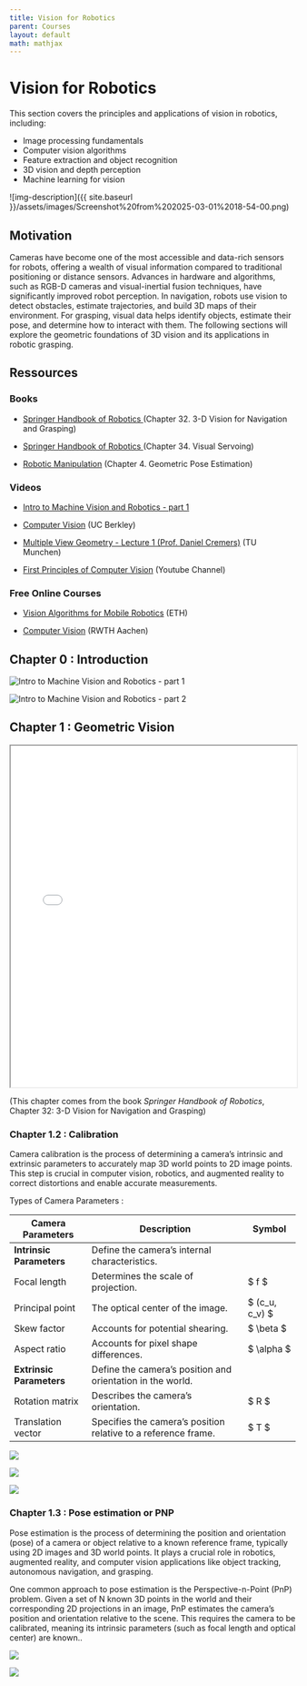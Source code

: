 ```yaml
---
title: Vision for Robotics
parent: Courses
layout: default
math: mathjax
---
```

# Vision for Robotics

This section covers the principles and applications of vision in robotics, including:

- Image processing fundamentals
- Computer vision algorithms
- Feature extraction and object recognition
- 3D vision and depth perception
- Machine learning for vision

![img-description]({{ site.baseurl }}/assets/images/Screenshot%20from%202025-03-01%2018-54-00.png)

## Motivation

Cameras have become one of the most accessible and data-rich sensors for robots, offering a wealth of visual information compared to traditional positioning or distance sensors. Advances in hardware and algorithms, such as RGB-D cameras and visual-inertial fusion techniques, have significantly improved robot perception. In navigation, robots use vision to detect obstacles, estimate trajectories, and build 3D maps of their environment. For grasping, visual data helps identify objects, estimate their pose, and determine how to interact with them. The following sections will explore the geometric foundations of 3D vision and its applications in robotic grasping.


## Ressources

### Books

- [Springer Handbook of Robotics ](https://link.springer.com/chapter/10.1007/978-3-319-32552-1_32) (Chapter 32. 3-D Vision for Navigation and Grasping)

- [Springer Handbook of Robotics ](https://link.springer.com/chapter/10.1007/978-3-319-32552-1_34) (Chapter 34. Visual Servoing)

- [Robotic Manipulation](https://manipulation.csail.mit.edu/pose.html) (Chapter 4. Geometric Pose Estimation)

### Videos

- [Intro to Machine Vision and Robotics - part 1](https://www.youtube.com/watch?v=SVcOWYfsBkc)

- [Computer Vision](https://www.youtube.com/watch?v=DOf6ggQQ9ow&list=PLhwIOYE-ldwL6h-peJADfNm8bbO3GlKEy&index=1) (UC Berkley)

- [Multiple View Geometry - Lecture 1 (Prof. Daniel Cremers)](https://www.youtube.com/watch?v=RDkwklFGMfo&list=PLTBdjV_4f-EJn6udZ34tht9EVIW7lbeo4) (TU Munchen)
  
- [First Principles of Computer Vision](https://www.youtube.com/@firstprinciplesofcomputerv3258) (Youtube Channel)
  
### Free Online Courses

- [Vision Algorithms for Mobile Robotics](https://rpg.ifi.uzh.ch/teaching.html) (ETH)

- [Computer Vision](http://www.vision.rwth-aachen.de/course/11/) (RWTH Aachen)

## Chapter 0 : Introduction

![Intro to Machine Vision and Robotics - part 1](https://www.youtube.com/watch?v=SVcOWYfsBkc)

![Intro to Machine Vision and Robotics - part 2](https://www.youtube.com/watch?v=RS-MXFX0ehs&t=402s)

## Chapter 1 : Geometric Vision

<iframe src="{{ site.baseurl }}{{ '/assets/pdfs/nav-vision.pdf' | relative_url }}" width="100%" height="600px"></iframe>


(This chapter comes from the book *Springer Handbook of Robotics*, Chapter 32: 3-D Vision for Navigation and Grasping)



### Chapter 1.2 : Calibration

Camera calibration is the process of determining a camera’s intrinsic and extrinsic parameters to accurately map 3D world points to 2D image points. This step is crucial in computer vision, robotics, and augmented reality to correct distortions and enable accurate measurements.

Types of Camera Parameters :



| **Camera Parameters**  | **Description** | **Symbol** |
|------------------------|---------------|-----------|
| **Intrinsic Parameters** | Define the camera’s internal characteristics. | |
| Focal length          | Determines the scale of projection. | $ f $ |
| Principal point       | The optical center of the image. | $ (c_u, c_v) $ |
| Skew factor          | Accounts for potential shearing. | $ \beta $ |
| Aspect ratio         | Accounts for pixel shape differences. | $ \alpha $ |
| **Extrinsic Parameters** | Define the camera’s position and orientation in the world. | |
| Rotation matrix      | Describes the camera’s orientation. | $ R $ |
| Translation vector   | Specifies the camera’s position relative to a reference frame. | $ T $ |


![](https://www.youtube.com/watch?v=qByYk6JggQU&list=PL2zRqk16wsdoCCLpou-dGo7QQNks1Ppzo&index=2)

![](https://www.youtube.com/watch?v=GUbWsXU1mac&list=PL2zRqk16wsdoCCLpou-dGo7QQNks1Ppzo&index=3)

![](https://www.youtube.com/watch?v=2XM2Rb2pfyQ&list=PL2zRqk16wsdoCCLpou-dGo7QQNks1Ppzo&index=4)

### Chapter 1.3 : Pose estimation or PNP

Pose estimation is the process of determining the position and orientation (pose) of a camera or object relative to a known reference frame, typically using 2D images and 3D world points. It plays a crucial role in robotics, augmented reality, and computer vision applications like object tracking, autonomous navigation, and grasping.

One common approach to pose estimation is the Perspective-n-Point (PnP) problem. Given a set of N known 3D points in the world and their corresponding 2D projections in an image, PnP estimates the camera’s position and orientation relative to the scene. This requires the camera to be calibrated, meaning its intrinsic parameters (such as focal length and optical center) are known..

![](https://www.youtube.com/watch?v=xdlLXEyCoJY)

![](https://www.youtube.com/watch?v=RR8WXL-kMzA)